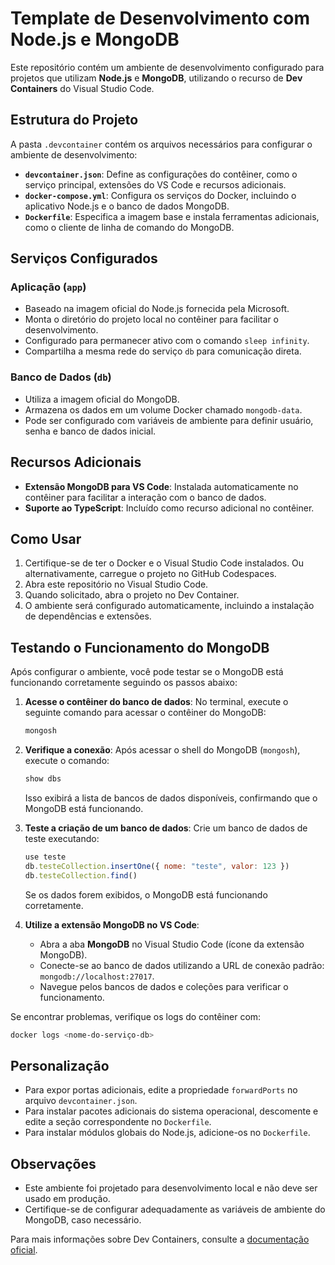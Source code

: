 # Template de Desenvolvimento com Node.js e MongoDB

Este repositório contém um ambiente de desenvolvimento configurado para projetos que utilizam **Node.js** e **MongoDB**, utilizando o recurso de **Dev Containers** do Visual Studio Code.

## Estrutura do Projeto

A pasta `.devcontainer` contém os arquivos necessários para configurar o ambiente de desenvolvimento:

- **`devcontainer.json`**: Define as configurações do contêiner, como o serviço principal, extensões do VS Code e recursos adicionais.
- **`docker-compose.yml`**: Configura os serviços do Docker, incluindo o aplicativo Node.js e o banco de dados MongoDB.
- **`Dockerfile`**: Especifica a imagem base e instala ferramentas adicionais, como o cliente de linha de comando do MongoDB.

## Serviços Configurados

### Aplicação (`app`)
- Baseado na imagem oficial do Node.js fornecida pela Microsoft.
- Monta o diretório do projeto local no contêiner para facilitar o desenvolvimento.
- Configurado para permanecer ativo com o comando `sleep infinity`.
- Compartilha a mesma rede do serviço `db` para comunicação direta.

### Banco de Dados (`db`)
- Utiliza a imagem oficial do MongoDB.
- Armazena os dados em um volume Docker chamado `mongodb-data`.
- Pode ser configurado com variáveis de ambiente para definir usuário, senha e banco de dados inicial.

## Recursos Adicionais

- **Extensão MongoDB para VS Code**: Instalada automaticamente no contêiner para facilitar a interação com o banco de dados.
- **Suporte ao TypeScript**: Incluído como recurso adicional no contêiner.

## Como Usar

1. Certifique-se de ter o Docker e o Visual Studio Code instalados. Ou alternativamente, carregue o projeto no GitHub Codespaces.
2. Abra este repositório no Visual Studio Code.
3. Quando solicitado, abra o projeto no Dev Container.
4. O ambiente será configurado automaticamente, incluindo a instalação de dependências e extensões.

## Testando o Funcionamento do MongoDB

Após configurar o ambiente, você pode testar se o MongoDB está funcionando corretamente seguindo os passos abaixo:

1. **Acesse o contêiner do banco de dados**:
   No terminal, execute o seguinte comando para acessar o contêiner do MongoDB:
   ```bash
   mongosh
   ```

2. **Verifique a conexão**:
   Após acessar o shell do MongoDB (`mongosh`), execute o comando:
   ```javascript
   show dbs
   ```
   Isso exibirá a lista de bancos de dados disponíveis, confirmando que o MongoDB está funcionando.

3. **Teste a criação de um banco de dados**:
   Crie um banco de dados de teste executando:
   ```javascript
   use teste
   db.testeCollection.insertOne({ nome: "teste", valor: 123 })
   db.testeCollection.find()
   ```
   Se os dados forem exibidos, o MongoDB está funcionando corretamente.

4. **Utilize a extensão MongoDB no VS Code**:
   - Abra a aba **MongoDB** no Visual Studio Code (ícone da extensão MongoDB).
   - Conecte-se ao banco de dados utilizando a URL de conexão padrão: `mongodb://localhost:27017`.
   - Navegue pelos bancos de dados e coleções para verificar o funcionamento.

Se encontrar problemas, verifique os logs do contêiner com:
```bash
docker logs <nome-do-serviço-db>
```

## Personalização

- Para expor portas adicionais, edite a propriedade `forwardPorts` no arquivo `devcontainer.json`.
- Para instalar pacotes adicionais do sistema operacional, descomente e edite a seção correspondente no `Dockerfile`.
- Para instalar módulos globais do Node.js, adicione-os no `Dockerfile`.

## Observações

- Este ambiente foi projetado para desenvolvimento local e não deve ser usado em produção.
- Certifique-se de configurar adequadamente as variáveis de ambiente do MongoDB, caso necessário.

Para mais informações sobre Dev Containers, consulte a [documentação oficial](https://containers.dev/).